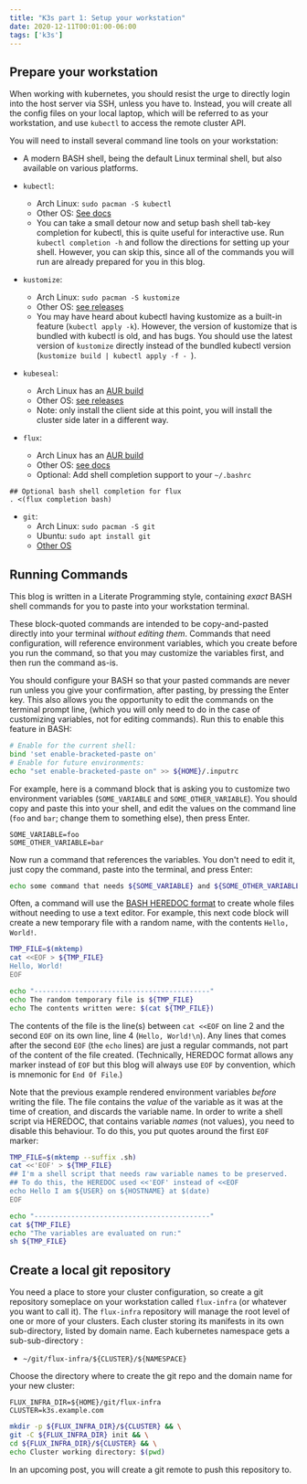 ```yaml
---
title: "K3s part 1: Setup your workstation"
date: 2020-12-11T00:01:00-06:00
tags: ['k3s']
---
```


## Prepare your workstation

When working with kubernetes, you should resist the urge to directly login into
the host server via SSH, unless you have to. Instead, you will create all the
config files on your local laptop, which will be referred to as your
workstation, and use `kubectl` to access the remote cluster API.

You will need to install several command line tools on your workstation:

 * A modern BASH shell, being the default Linux terminal shell, but also
   available on various platforms.
 * `kubectl`:
   * Arch Linux: `sudo pacman -S kubectl`
   * Other OS: [See docs](https://kubernetes.io/docs/tasks/tools/install-kubectl/#install-using-native-package-management)
   * You can take a small detour now and setup bash shell tab-key completion for
     kubectl, this is quite useful for interactive use. Run `kubectl completion
     -h` and follow the directions for setting up your shell. However, you can
     skip this, since all of the commands you will run are already prepared for
     you in this blog.
       
 * `kustomize`:
   * Arch Linux: `sudo pacman -S kustomize`
   * Other OS: [see releases](https://github.com/kubernetes-sigs/kustomize/releases)
   * You may have heard about kubectl having kustomize as a built-in feature
     (`kubectl apply -k`). However, the version of kustomize that is bundled
     with kubectl is old, and has bugs. You should use the latest version of
     `kustomize` directly instead of the bundled kubectl version (`kustomize
     build | kubectl apply -f - `).

 * `kubeseal`:
 
   * Arch Linux has an [AUR build](https://aur.archlinux.org/packages/kubeseal/)
   * Other OS: [see releases](https://github.com/bitnami-labs/sealed-secrets/releases)
   * Note: only install the client side at this point, you will install the
     cluster side later in a different way.

 * `flux`:
 
   * Arch Linux has an [AUR build](https://aur.archlinux.org/packages/flux-go/)
   * Other OS: [see docs](https://github.com/fluxcd/flux2/tree/main/install)
   * Optional: Add shell completion support to your `~/.bashrc`
   
```env-static
## Optional bash shell completion for flux
. <(flux completion bash)
```

 * `git`:
   * Arch Linux: `sudo pacman -S git`
   * Ubuntu: `sudo apt install git`
   * [Other OS](https://git-scm.com/downloads)
     
## Running Commands

This blog is written in a Literate Programming style, containing *exact* BASH
shell commands for you to paste into your workstation terminal.

These block-quoted commands are intended to be copy-and-pasted directly into
your terminal *without editing them*. Commands that need configuration, will
reference environment variables, which you create before you run the command, so
that you may customize the variables first, and then run the command as-is.

You should configure your BASH so that your pasted commands are never run unless
you give your confirmation, after pasting, by pressing the Enter key. This also
allows you the opportunity to edit the commands on the terminal prompt line,
(which you will only need to do in the case of customizing variables, not for
editing commands). Run this to enable this feature in BASH:

```bash
# Enable for the current shell:
bind 'set enable-bracketed-paste on'
# Enable for future environments:
echo "set enable-bracketed-paste on" >> ${HOME}/.inputrc
```

For example, here is a command block that is asking you to customize two
environment variables (`SOME_VARIABLE` and `SOME_OTHER_VARIABLE`). You should
copy and paste this into your shell, and edit the values on the command line
(`foo` and `bar`; change them to something else), then press Enter.

```env
SOME_VARIABLE=foo
SOME_OTHER_VARIABLE=bar
```

Now run a command that references the variables. You don't need to edit it, just
copy the command, paste into the terminal, and press Enter:

```bash
echo some command that needs ${SOME_VARIABLE} and ${SOME_OTHER_VARIABLE}
```

Often, a command will use the [BASH HEREDOC
format](https://tldp.org/LDP/abs/html/here-docs.html) to create whole files
without needing to use a text editor. For example, this next code block will
create a new temporary file with a random name, with the contents `Hello,
World!`. 

```bash
TMP_FILE=$(mktemp)
cat <<EOF > ${TMP_FILE}
Hello, World!
EOF

echo "-------------------------------------------"
echo The random temporary file is ${TMP_FILE}
echo The contents written were: $(cat ${TMP_FILE})
```

The contents of the file is the line(s) between `cat <<EOF` on line 2 and the
second `EOF` on its own line, line 4 (`Hello, World!\n`). Any lines that comes
after the second `EOF` (the `echo` lines) are just a regular commands, not part
of the content of the file created. (Technically, HEREDOC format allows any
marker instead of `EOF` but this blog will always use `EOF` by convention, which
is mnemonic for `End Of File`.)

Note that the previous example rendered environment variables *before* writing
the file. The file contains the *value* of the variable as it was at the time of
creation, and discards the variable name. In order to write a shell script via
HEREDOC, that contains variable *names* (not values), you need to disable this
behaviour. To do this, you put quotes around the first `EOF` marker:

```bash
TMP_FILE=$(mktemp --suffix .sh)
cat <<'EOF' > ${TMP_FILE}
## I'm a shell script that needs raw variable names to be preserved.
## To do this, the HEREDOC used <<'EOF' instead of <<EOF
echo Hello I am ${USER} on ${HOSTNAME} at $(date)
EOF

echo "-------------------------------------------"
cat ${TMP_FILE}
echo "The variables are evaluated on run:"
sh ${TMP_FILE}
```

## Create a local git repository

You need a place to store your cluster configuration, so create a git repository
someplace on your workstation called `flux-infra` (or whatever you want to call
it). The `flux-infra` repository will manage the root level of one or more of
your clusters. Each cluster storing its manifests in its own sub-directory,
listed by domain name. Each kubernetes namespace gets a sub-sub-directory :
 * `~/git/flux-infra/${CLUSTER}/${NAMESPACE}` 
 
Choose the directory where to create the git repo and the domain name for your
new cluster:

```env
FLUX_INFRA_DIR=${HOME}/git/flux-infra
CLUSTER=k3s.example.com
```

```bash
mkdir -p ${FLUX_INFRA_DIR}/${CLUSTER} && \
git -C ${FLUX_INFRA_DIR} init && \
cd ${FLUX_INFRA_DIR}/${CLUSTER} && \
echo Cluster working directory: $(pwd)
```

In an upcoming post, you will create a git remote to push this repository to.
